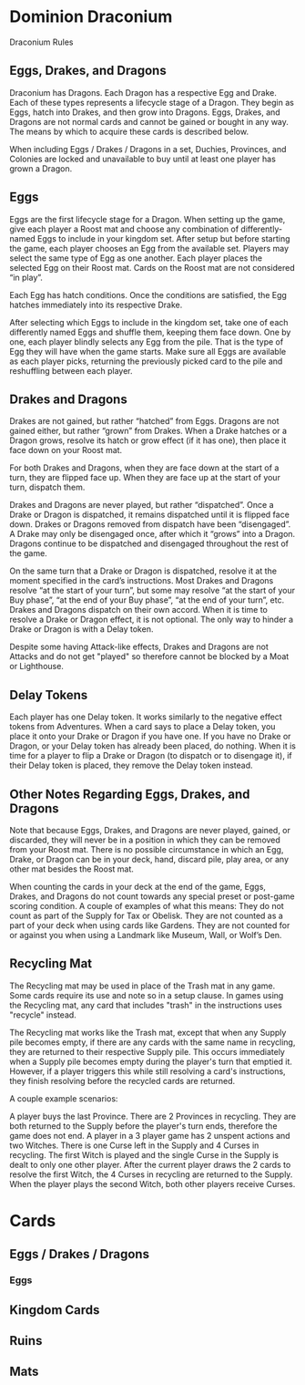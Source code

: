 # Dominion Draconium
Draconium Rules

## Eggs, Drakes, and Dragons
Draconium has Dragons. Each Dragon has a respective Egg and Drake. Each of these types represents a lifecycle stage of a Dragon. They begin as Eggs, hatch into Drakes, and then grow into Dragons. Eggs, Drakes, and Dragons are not normal cards and cannot be gained or bought in any way. The means by which to acquire these cards is described below.

When including Eggs / Drakes / Dragons in a set, Duchies, Provinces, and Colonies are locked and unavailable to buy until at least one player has grown a Dragon.
## Eggs
Eggs are the first lifecycle stage for a Dragon. When setting up the game, give each player a Roost mat and choose any combination of differently-named Eggs to include in your kingdom set. After setup but before starting the game, each player chooses an Egg from the available set. Players may select the same type of Egg as one another. Each player places the selected Egg on their Roost mat. Cards on the Roost mat are not considered “in play”.

Each Egg has hatch conditions. Once the conditions are satisfied, the Egg hatches immediately into its respective Drake.

After selecting which Eggs to include in the kingdom set, take one of each differently named Eggs and shuffle them, keeping them face down. One by one, each player blindly selects any Egg from the pile. That is the type of Egg they will have when the game starts. Make sure all Eggs are available as each player picks, returning the previously picked card to the pile and reshuffling between each player.

## Drakes and Dragons
Drakes are not gained, but rather “hatched” from Eggs. Dragons are not gained either, but rather “grown” from Drakes. When a Drake hatches or a Dragon grows, resolve its hatch or grow effect (if it has one), then place it face down on your Roost mat. 

For both Drakes and Dragons, when they are face down at the start of a turn, they are flipped face up. When they are face up at the start of your turn, dispatch them.

Drakes and Dragons are never played, but rather “dispatched”. Once a Drake or Dragon is dispatched, it remains dispatched until it is flipped face down. Drakes or Dragons removed from dispatch have been “disengaged”. A Drake may only be disengaged once, after which it “grows” into a Dragon. Dragons continue to be dispatched and disengaged throughout the rest of the game.

On the same turn that a Drake or Dragon is dispatched, resolve it at the moment specified in the card’s instructions. Most Drakes and Dragons resolve “at the start of your turn”, but some may resolve “at the start of your Buy phase”, “at the end of your Buy phase”, “at the end of your turn”, etc. Drakes and Dragons dispatch on their own accord. When it is time to resolve a Drake or Dragon effect, it is not optional. The only way to hinder a Drake or Dragon is with a Delay token.

Despite some having Attack-like effects, Drakes and Dragons are not Attacks and do not get "played" so therefore cannot be blocked by a Moat or Lighthouse.
## Delay Tokens
Each player has one Delay token. It works similarly to the negative effect tokens from Adventures. When a card says to place a Delay token, you place it onto your Drake or Dragon if you have one. If you have no Drake or Dragon, or your Delay token has already been placed, do nothing. When it is time for a player to flip a Drake or Dragon (to dispatch or to disengage it), if their Delay token is placed, they remove the Delay token instead.
## Other Notes Regarding Eggs, Drakes, and Dragons
Note that because Eggs, Drakes, and Dragons are never played, gained, or discarded, they will never be in a position in which they can be removed from your Roost mat. There is no possible circumstance in which an Egg, Drake, or Dragon can be in your deck, hand, discard pile, play area, or any other mat besides the Roost mat. 

When counting the cards in your deck at the end of the game, Eggs, Drakes, and Dragons do not count towards any special preset or post-game scoring condition. A couple of examples of what this means:
They do not count as part of the Supply for Tax or Obelisk.
They are not counted as a part of your deck when using cards like Gardens. 
They are not counted for or against you when using a Landmark like Museum, Wall, or Wolf’s Den.

## Recycling Mat
The Recycling mat may be used in place of the Trash mat in any game. Some cards require its use and note so in a setup clause. In games using the Recycling mat, any card that includes "trash" in the instructions uses "recycle" instead.

The Recycling mat works like the Trash mat, except that when any Supply pile becomes empty, if there are any cards with the same name in recycling, they are returned to their respective Supply pile. This occurs immediately when a Supply pile becomes empty during the player's turn that emptied it. However, if a player triggers this while still resolving a card's instructions, they finish resolving before the recycled cards are returned.

A couple example scenarios:

A player buys the last Province. There are 2 Provinces in recycling. They are both returned to the Supply before the player's turn ends, therefore the game does not end.
A player in a 3 player game has 2 unspent actions and two Witches. There is one Curse left in the Supply and 4 Curses in recycling. The first Witch is played and the single Curse in the Supply is dealt to only one other player. After the current player draws the 2 cards to resolve the first Witch, the 4 Curses in recycling are returned to the Supply. When the player plays the second Witch, both other players receive Curses.

# Cards
## Eggs / Drakes / Dragons
### Eggs

## Kingdom Cards
## Ruins
## Mats
